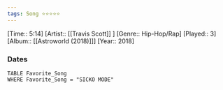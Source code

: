 ```yaml
---
tags: Song ⭐⭐⭐⭐⭐ 
---
```

[Time:: 5:14]
[Artist:: [[Travis Scott]] ]
[Genre:: Hip-Hop/Rap]
[Played:: 3]
[Album:: [[Astroworld (2018)]]]
[Year:: 2018]
### Dates
````dataview
TABLE Favorite_Song
WHERE Favorite_Song = "SICKO MODE"
````